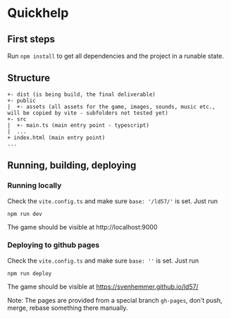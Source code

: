# Quickhelp
## First steps
Run ```npm install``` to get all dependencies and the project in a runable state.

## Structure
```
+- dist (is being build, the final deliverable)
+- public
|  +- assets (all assets for the game, images, sounds, music etc., will be copied by vite - subfolders not tested yet)
+- src
|  +- main.ts (main entry point - typescript)
|  ...
+ index.html (main entry point)
...
```

## Running, building, deploying
### Running locally 
Check the ```vite.config.ts``` and make sure ```base: '/ld57/'``` is set. Just run 
```
npm run dev
```
The game should be visible at http://localhost:9000 

### Deploying to github pages
Check the ```vite.config.ts``` and make sure ```base: ''``` is set. Just run 
```
npm run deploy
```
The game should be visible at https://svenhemmer.github.io/ld57/

Note: The pages are provided from a special branch ```gh-pages```, don't push, merge, rebase something there manually.